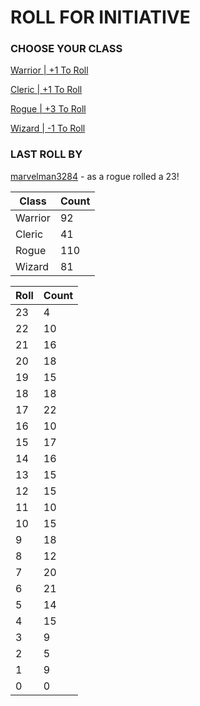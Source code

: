 # ROLL FOR INITIATIVE
### CHOOSE YOUR CLASS

[Warrior | +1 To Roll](https://github.com/benjaminsampica/benjaminsampica/issues/new?title=roll%7Cwarrior&body=Just+click+%27Submit+new+issue%27.)

[Cleric | +1 To Roll](https://github.com/benjaminsampica/benjaminsampica/issues/new?title=roll%7Ccleric&body=Just+click+%27Submit+new+issue%27.)

[Rogue | +3 To Roll](https://github.com/benjaminsampica/benjaminsampica/issues/new?title=roll%7Crogue&body=Just+click+%27Submit+new+issue%27.)

[Wizard | -1 To Roll](https://github.com/benjaminsampica/benjaminsampica/issues/new?title=roll%7Cwizard&body=Just+click+%27Submit+new+issue%27.)
### LAST ROLL BY
[marvelman3284](https://www.github.com/marvelman3284) - as a rogue rolled a 23!

|Class|Count|
|-|-|
|Warrior|92|
|Cleric|41|
|Rogue|110|
|Wizard|81|

|Roll|Count|
|-|-|
|23|4
|22|10
|21|16
|20|18
|19|15
|18|18
|17|22
|16|10
|15|17
|14|16
|13|15
|12|15
|11|10
|10|15
|9|18
|8|12
|7|20
|6|21
|5|14
|4|15
|3|9
|2|5
|1|9
|0|0
